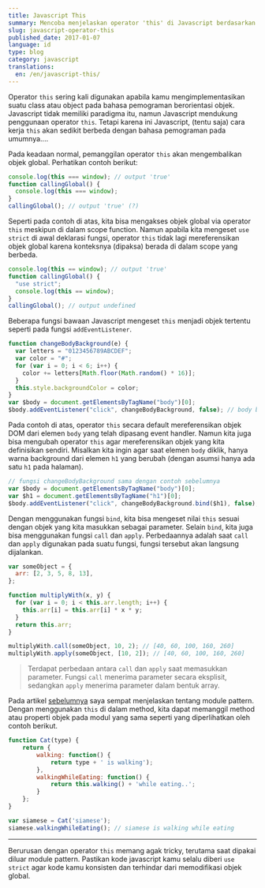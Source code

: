 ```yaml
---
title: Javascript This
summary: Mencoba menjelaskan operator 'this' di Javascript berdasarkan pemahaman saya
slug: javascript-operator-this
published_date: 2017-01-07
language: id
type: blog
category: javascript
translations:
  en: /en/javascript-this/
---
```


Operator `this` sering kali digunakan apabila kamu mengimplementasikan suatu class atau object pada bahasa pemograman berorientasi objek. Javascript tidak memiliki paradigma itu, namun Javascript mendukung penggunaan operator `this`. Tetapi karena ini Javascript, (tentu saja) cara kerja `this` akan sedikit berbeda dengan bahasa pemograman pada umumnya....

Pada keadaan normal, pemanggilan operator `this` akan mengembalikan objek global. Perhatikan contoh berikut:

```js
console.log(this === window); // output 'true'
function callingGlobal() {
  console.log(this === window);
}
callingGlobal(); // output 'true' (?)
```

Seperti pada contoh di atas, kita bisa mengakses objek global via operator `this` meskipun di dalam scope function. Namun apabila kita mengeset `use strict` di awal deklarasi fungsi, operator `this` tidak lagi mereferensikan objek global karena konteksnya (dipaksa) berada di dalam scope yang berbeda.

```js
console.log(this == window); // output 'true'
function callingGlobal() {
  "use strict";
  console.log(this == window);
}
callingGlobal(); // output undefined
```

Beberapa fungsi bawaan Javascript mengeset `this` menjadi objek tertentu seperti pada fungsi `addEventListener`.

```js
function changeBodyBackground(e) {
  var letters = "0123456789ABCDEF";
  var color = "#";
  for (var i = 0; i < 6; i++) {
    color += letters[Math.floor(Math.random() * 16)];
  }
  this.style.backgroundColor = color;
}
var $body = document.getElementsByTagName("body")[0];
$body.addEventListener("click", changeBodyBackground, false); // body berubah warna background apabila di klik
```

Pada contoh di atas, operator `this` secara default mereferensikan objek DOM dari elemen `body` yang telah dipasang event handler. Namun kita juga bisa mengubah operator `this` agar mereferensikan objek yang kita definisikan sendiri. Misalkan kita ingin agar saat elemen `body` diklik, hanya warna background dari elemen `h1` yang berubah (dengan asumsi hanya ada satu `h1` pada halaman).

```js
// fungsi changeBodyBackground sama dengan contoh sebelumnya
var $body = document.getElementsByTagName("body")[0];
var $h1 = document.getElementsByTagName("h1")[0];
$body.addEventListener("click", changeBodyBackground.bind($h1), false); // h1 berubah warna background apabila di klik
```

Dengan menggunakan fungsi `bind`, kita bisa mengeset nilai `this` sesuai dengan objek yang kita masukkan sebagai parameter. Selain `bind`, kita juga bisa menggunakan fungsi `call` dan `apply`. Perbedaannya adalah saat `call` dan `apply` digunakan pada suatu fungsi, fungsi tersebut akan langsung dijalankan.

```js
var someObject = {
  arr: [2, 3, 5, 8, 13],
};

function multiplyWith(x, y) {
  for (var i = 0; i < this.arr.length; i++) {
    this.arr[i] = this.arr[i] * x * y;
  }
  return this.arr;
}

multiplyWith.call(someObject, 10, 2); // [40, 60, 100, 160, 260]
multiplyWith.apply(someObject, [10, 2]); // [40, 60, 100, 160, 260]
```

> Terdapat perbedaan antara `call` dan `apply` saat memasukkan parameter. Fungsi `call` menerima parameter secara eksplisit, sedangkan `apply` menerima parameter dalam bentuk array.

Pada artikel [sebelumnya](/blog/id/memahami-closure-di-javascript/) saya sempat menjelaskan tentang module pattern. Dengan menggunakan `this` di dalam method, kita dapat memanggil method atau properti objek pada modul yang sama seperti yang diperlihatkan oleh contoh berikut.

```js
function Cat(type) {
    return {
        walking: function() {
            return type + ' is walking');
        },
        walkingWhileEating: function() {
            return this.walking() + 'while eating..';
        }
    };
}

var siamese = Cat('siamese');
siamese.walkingWhileEating(); // siamese is walking while eating
```

---

Berurusan dengan operator `this` memang agak tricky, terutama saat dipakai diluar module pattern. Pastikan kode javascript kamu selalu diberi `use strict` agar kode kamu konsisten dan terhindar dari memodifikasi objek global.

